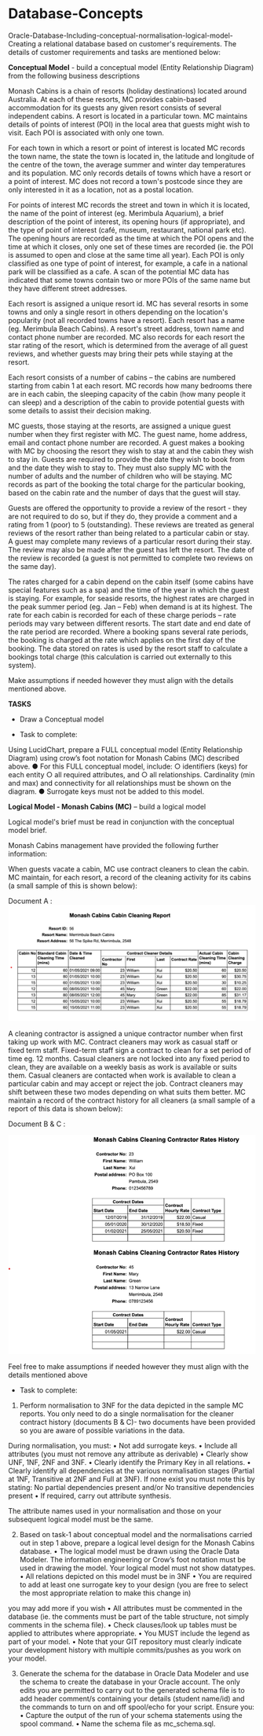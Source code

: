 # Database-Concepts

Oracle-Database-Including-conceptual-normalisation-logical-model-
Creating a relational database based on customer's requirements. The details of customer requirements and tasks are mentioned below: 

**Conceptual Model** - build a conceptual model (Entity Relationship Diagram) from the following business descriptions

Monash Cabins is a chain of resorts (holiday destinations) located around Australia. At each of these resorts, MC provides cabin-based accommodation for its guests any given resort consists of several independent cabins. A resort is located in a particular town. MC maintains details of points of interest (POI) in the local area that guests might wish to visit. Each POI is associated with only one town.

For each town in which a resort or point of interest is located MC records the town name, the state the town is located in, the latitude and longitude of the centre of the town, the average summer and winter day temperatures and its population. MC only records details of towns which have a resort or a point of interest. MC does not record a town's postcode since they are only interested in it as a location, not as a postal location.

For points of interest MC records the street and town in which it is located, the name of the point of interest (eg. Merimbula Aquarium), a brief description of the point of interest, its opening hours (if appropriate), and the type of point of interest (café, museum, restaurant, national park etc). The opening hours are recorded as the time at which the POI opens and the time at which it closes, only one set of these times are recorded (ie. the POI is assumed to open and close at the same time all year). Each POI is only classified as one type of point of interest, for example, a cafe in a national park will be classified as a cafe. A scan of the potential MC data has indicated that some towns contain two or more POIs of the same name but they have different street addresses.

Each resort is assigned a unique resort id. MC has several resorts in some towns and only a single resort in others depending on the location's popularity (not all recorded towns have a resort). Each resort has a name (eg. Merimbula Beach Cabins). A resort's street address, town name and contact phone number are recorded. MC also records for each resort the star rating of the resort, which is determined from the average of all guest reviews, and whether guests may bring their pets while staying at the resort.

Each resort consists of a number of cabins – the cabins are numbered starting from cabin 1 at each resort. MC records how many bedrooms there are in each cabin, the sleeping capacity of the cabin (how many people it can sleep) and a description of the cabin to provide potential guests with some details to assist their decision making.

MC guests, those staying at the resorts, are assigned a unique guest number when they first register with MC. The guest name, home address, email and contact phone number are recorded. A guest makes a booking with MC by choosing the resort they wish to stay at and the cabin they wish to stay in. Guests are required to provide the date they wish to book from and the date they wish to stay to. They must also supply MC with the number of adults and the number of children who will be staying. MC records as part of the booking the total charge for the particular booking, based on the cabin rate and the number of days that the guest will stay.

Guests are offered the opportunity to provide a review of the resort - they are not required to do so, but if they do, they provide a comment and a rating from 1 (poor) to 5 (outstanding). These reviews are treated as general reviews of the resort rather than being related to a particular cabin or stay. A guest may complete many reviews of a particular resort during their stay. The review may also be made after the guest has left the resort. The date of the review is recorded (a guest is not permitted to complete two reviews on the same day).

The rates charged for a cabin depend on the cabin itself (some cabins have special features such as a spa) and the time of the year in which the guest is staying. For example, for seaside resorts, the highest rates are charged in the peak summer period (eg. Jan – Feb) when demand is at its highest. The rate for each cabin is recorded for each of these charge periods – rate periods may vary between different resorts. The start date and end date of the rate period are recorded. Where a booking spans several rate periods, the booking is charged at the rate which applies on the first day of the booking. The data stored on rates is used by the resort staff to calculate a bookings total charge (this calculation is carried out externally to this system).

Make assumptions if needed however they must align with the details mentioned above.

**TASKS**

- Draw a Conceptual model

- Task to complete:

Using LucidChart, prepare a FULL conceptual model (Entity Relationship Diagram) using crow’s foot notation for Monash Cabins (MC) described above. ● For this FULL conceptual model, include: ○ identifiers (keys) for each entity ○ all required attributes, and ○ all relationships. Cardinality (min and max) and connectivity for all relationships must be shown on the diagram. ● Surrogate keys must not be added to this model.

**Logical Model - Monash Cabins (MC)** – build a logical model

Logical model's brief must be read in conjunction with the conceptual model brief.

Monash Cabins management have provided the following further information:

When guests vacate a cabin, MC use contract cleaners to clean the cabin. MC maintain, for each resort, a record of the cleaning activity for its cabins (a small sample of this is shown below):

Document A :
![alt text](https://github.com/SyedKabir-dataWorm/Database-Concepts/blob/main/document_A.png)

A cleaning contractor is assigned a unique contractor number when first taking up work with MC. Contract cleaners may work as casual staff or fixed term staff. Fixed-term staff sign a contract to clean for a set period of time eg. 12 months. Casual cleaners are not locked into any fixed period to clean, they are available on a weekly basis as work is available or suits them. Casual cleaners are contacted when work is available to clean a particular cabin and may accept or reject the job. Contract cleaners may shift between these two modes depending on what suits them better. MC maintain a record of the contract history for all cleaners (a small sample of a report of this data is shown below):

Document B & C :

![alt text](https://github.com/SyedKabir-dataWorm/Database-Concepts/blob/main/document_B_C.png)

Feel free to make assumptions if needed however they must align with the details mentioned above

- Task to complete:

1. Perform normalisation to 3NF for the data depicted in the sample MC reports. You only need to do a single normalisation for the cleaner contract history (documents B & C)- two documents have been provided so you are aware of possible variations in the data.

During normalisation, you must: • Not add surrogate keys. • Include all attributes (you must not remove any attribute as derivable) • Clearly show UNF, 1NF, 2NF and 3NF. • Clearly identify the Primary Key in all relations. • Clearly identify all dependencies at the various normalisation stages (Partial at 1NF, Transitive at 2NF and Full at 3NF). If none exist you must note this by stating: No partial dependencies present and/or No transitive dependencies present • If required, carry out attribute synthesis.

The attribute names used in your normalisation and those on your subsequent logical model must be the same.

2. Based on task-1 about conceptual model and the normalisations carried out in step 1 above, prepare a logical level design for the Monash Cabins database. • The logical model must be drawn using the Oracle Data Modeler. The information engineering or Crow’s foot notation must be used in drawing the model. Your logical model must not show datatypes. • All relations depicted on this model must be in 3NF • You are required to add at least one surrogate key to your design (you are free to select the most appropriate relation to make this change in)

you may add more if you wish • All attributes must be commented in the database (ie. the comments must be part of the table structure, not simply comments in the schema file). • Check clauses/look up tables must be applied to attributes where appropriate. • You MUST include the legend as part of your model. • Note that your GIT repository must clearly indicate your development history with multiple commits/pushes as you work on your model.

3. Generate the schema for the database in Oracle Data Modeler and use the schema to create the database in your Oracle account. The only edits you are permitted to carry out to the generated schema file is to add header comment/s containing your details (student name/id) and the commands to turn on and off spool/echo for your script. Ensure you: • Capture the output of the run of your schema statements using the spool command. • Name the schema file as mc_schema.sql.

